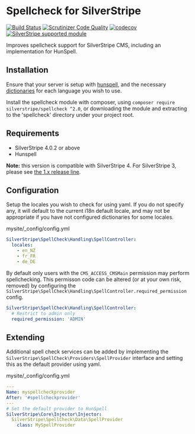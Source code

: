 # Spellcheck for SilverStripe

[![Build Status](https://travis-ci.org/silverstripe/silverstripe-spellcheck.svg?branch=master)](https://travis-ci.org/silverstripe/silverstripe-spellcheck)
[![Scrutinizer Code Quality](https://scrutinizer-ci.com/g/silverstripe/silverstripe-spellcheck/badges/quality-score.png?b=master)](https://scrutinizer-ci.com/g/silverstripe/silverstripe-spellcheck/?branch=master)
[![codecov](https://codecov.io/gh/silverstripe/silverstripe-spellcheck/branch/master/graph/badge.svg)](https://codecov.io/gh/silverstripe/silverstripe-spellcheck)
[![SilverStripe supported module](https://img.shields.io/badge/silverstripe-supported-0071C4.svg)](https://www.silverstripe.org/software/addons/silverstripe-commercially-supported-module-list/)


Improves spellcheck support for SilverStripe CMS, including an implementation for HunSpell.

## Installation

Ensure that your server is setup with [hunspell](http://hunspell.sourceforge.net/), and the necessary
[dictionaries](http://download.services.openoffice.org/files/contrib/dictionaries/) for each language you wish to use.

Install the spellcheck module with composer, using `composer require silverstripe/spellcheck ^2.0`, or downloading
the module and extracting to the 'spellcheck' directory under your project root.

## Requirements

* SilverStripe 4.0.2 or above
* Hunspell

**Note:** this version is compatible with SilverStripe 4. For SilverStripe 3, please see [the 1.x release line](https://github.com/silverstripe/silverstripe-spellcheck/tree/1.0).

## Configuration

Setup the locales you wish to check for using yaml. If you do not specify any, it will default to the current
i18n default locale, and may not be appropriate if you have not configured dictionaries for some locales.

mysite/\_config/config.yml

```yaml
SilverStripe\SpellCheck\Handling\SpellController:
  locales:
    - en_NZ
    - fr_FR
    - de_DE
```

By default only users with the `CMS_ACCESS_CMSMain` permission may perform spellchecking. This permisson
code can be altered (or at your own risk, removed) by configuring the `SilverStripe\SpellCheck\Handling\SpellController.required_permission` config.

```yaml
SilverStripe\SpellCheck\Handling\SpellController:
  # Restrict to admin only
  required_permission: 'ADMIN'
```

## Extending

Additional spell check services can be added by implementing the `SilverStripe\SpellCheck\Providers\SpellProvider` interface and setting this as 
the default provider using yaml.

mysite/\_config/config.yml

```yaml
---
Name: myspellcheckprovider
After: '#spellcheckprovider'
---
# Set the default provider to HunSpell
SilverStripe\Core\Injector\Injector:
  SilverStripe\SpellCheck\Data\SpellProvider
    class: MySpellProvider
```
